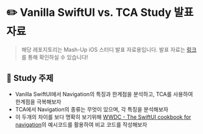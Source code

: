 # ✏️ Vanilla SwiftUI vs. TCA Study 발표 자료
> 해당 레포지토리는 Mash-Up iOS 스터디 발표 자료용입니다. 발표 자료는 [링크](https://github.com/mash-up-kr/iOS_Seminar/tree/main/14th/Team_Study/Gabbangzip)를 통해 확인하실 수 있습니다!

## 🌱 Study 주제
- Vanilla SwiftUI에서 Navigation의 특징과 한계점을 분석하고, TCA를 사용하여 한계점을 극복해보자
- TCA에서 Navigation의 종류는 무엇이 있으며, 각 특징을 분석해보자
- 이 두개의 차이를 보다 명확히 보기위해 [WWDC - The SwiftUI cookbook for navigation](https://developer.apple.com/videos/play/wwdc2022/10054/)의 예시코드를 활용하여 비교 코드를 작성해보자
